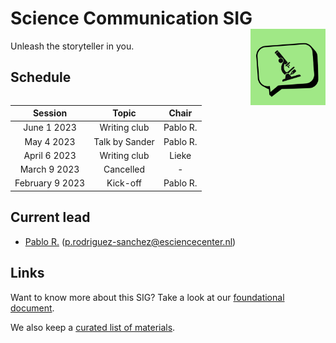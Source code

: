 # Science Communication SIG <img src="img/logo.png" width="120" align="right" />

Unleash the storyteller in you.

## Schedule

|     Session     |        Topic         |  Chair   |
|:---------------:|:--------------------:|:--------:|
|   June 1 2023   |     Writing club     | Pablo R. |
|   May 4 2023    |    Talk by Sander    | Pablo R. |
|  April 6 2023   |     Writing club     |  Lieke   |
|  March 9 2023   |      Cancelled       |    -     |
| February 9 2023 |       Kick-off       | Pablo R. |

## Current lead

- [Pablo R.](https://github.com/PabRod) (p.rodriguez-sanchez@esciencecenter.nl)

## Links

Want to know more about this SIG? Take a look at our [foundational document](./docs/foundation.md).

We also keep a [curated list of materials](./docs/materials.md).
